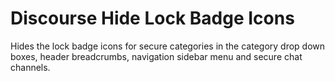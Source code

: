 # Discourse Hide Lock Badge Icons
Hides the lock badge icons for secure categories in the category drop down boxes, header breadcrumbs, navigation sidebar menu and secure chat channels.
